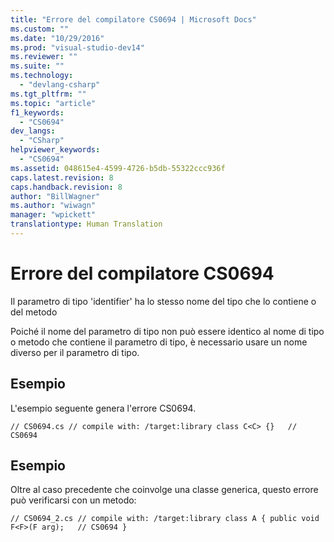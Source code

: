 ```yaml
---
title: "Errore del compilatore CS0694 | Microsoft Docs"
ms.custom: ""
ms.date: "10/29/2016"
ms.prod: "visual-studio-dev14"
ms.reviewer: ""
ms.suite: ""
ms.technology: 
  - "devlang-csharp"
ms.tgt_pltfrm: ""
ms.topic: "article"
f1_keywords: 
  - "CS0694"
dev_langs: 
  - "CSharp"
helpviewer_keywords: 
  - "CS0694"
ms.assetid: 048615e4-4599-4726-b5db-55322ccc936f
caps.latest.revision: 8
caps.handback.revision: 8
author: "BillWagner"
ms.author: "wiwagn"
manager: "wpickett"
translationtype: Human Translation
---
```

# Errore del compilatore CS0694
Il parametro di tipo 'identifier' ha lo stesso nome del tipo che lo contiene o del metodo  
  
 Poiché il nome del parametro di tipo non può essere identico al nome di tipo o metodo che contiene il parametro di tipo, è necessario usare un nome diverso per il parametro di tipo.  
  
## Esempio  
 L'esempio seguente genera l'errore CS0694.  
  
```  
// CS0694.cs // compile with: /target:library class C<C> {}   // CS0694  
```  
  
## Esempio  
 Oltre al caso precedente che coinvolge una classe generica, questo errore può verificarsi con un metodo:  
  
```  
// CS0694_2.cs // compile with: /target:library class A { public void F<F>(F arg);   // CS0694 }  
```